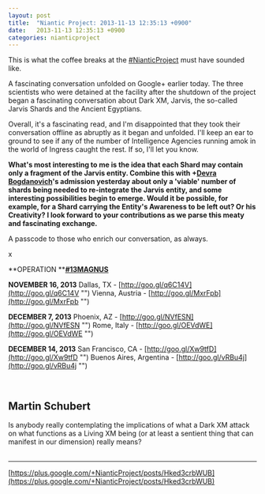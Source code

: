 ```yaml
---
layout: post
title:  "Niantic Project: 2013-11-13 12:35:13 +0900"
date:   2013-11-13 12:35:13 +0900
categories: nianticproject
---
```

This is what the coffee breaks at the [#NianticProject](https://plus.google.com/s/%23NianticProject "") must have sounded like.

A fascinating conversation unfolded on Google+ earlier today. The three scientists who were detained at the facility after the shutdown of the project began a fascinating conversation about Dark XM, Jarvis, the so-called Jarvis Shards and the Ancient Egyptians.

Overall, it's a fascinating read, and I'm disappointed that they took their conversation offline as abruptly as it began and unfolded. I'll keep an ear to ground to see if any of the number of Intelligence Agencies running amok in the world of Ingress caught the rest. If so, I'll let you know.

**What's most interesting to me is the idea that each Shard may contain only a fragment of the Jarvis entity. Combine this with ****+[Devra Bogdanovich](https://plus.google.com/102598577258553073047 "")****'s admission yesterday about only a 'viable' number of shards being needed to re-integrate the Jarvis entity, and some interesting possibilities begin to emerge. Would it be possible, for example, for a Shard carrying the Entity's Awareness to be left out? Or his Creativity? I look forward to your contributions as we parse this meaty and fascinating exchange.**

A passcode to those who enrich our conversation, as always.

x

**OPERATION ****[#13MAGNUS](https://plus.google.com/s/%2313MAGNUS "")**

**NOVEMBER 16, 2013**
Dallas, TX - [http://goo.gl/q6C14V](http://goo.gl/q6C14V "")
Vienna, Austria - [http://goo.gl/MxrFpb](http://goo.gl/MxrFpb "")

**DECEMBER 7, 2013**
Phoenix, AZ - [http://goo.gl/NVfESN](http://goo.gl/NVfESN "")
Rome, Italy - [http://goo.gl/OEVdWE](http://goo.gl/OEVdWE "")

**DECEMBER 14, 2013**
San Francisco, CA - [http://goo.gl/Xw9tfD](http://goo.gl/Xw9tfD "")
Buenos Aires, Argentina - [http://goo.gl/vRBu4j](http://goo.gl/vRBu4j "")<div class="shared"><br /><h2>Martin Schubert</h2>Is anybody really contemplating the implications of what a Dark XM attack on what functions as a Living XM being (or at least a sentient thing that can manifest in our dimension) really means?<br /><br /></div>
- - -
[https://plus.google.com/+NianticProject/posts/Hked3crbWUB](https://plus.google.com/+NianticProject/posts/Hked3crbWUB)
